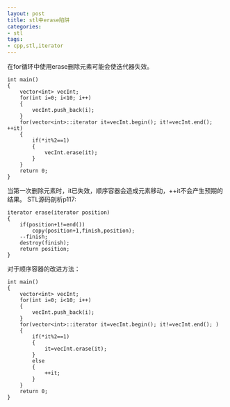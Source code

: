```yaml
---
layout: post
title: stl中erase陷阱
categories:
- stl
tags:
- cpp,stl,iterator
---
```

在for循环中使用erase删除元素可能会使迭代器失效。



	int main()
	{
		vector<int> vecInt;
		for(int i=0; i<10; i++)
		{
			vecInt.push_back(i);
		}
		for(vector<int>::iterator it=vecInt.begin(); it!=vecInt.end(); ++it)
		{
			if(*it%2==1)
			{
				vecInt.erase(it);
			}
		}
		return 0;
	}
当第一次删除元素时，it已失效，顺序容器会造成元素移动，++it不会产生预期的结果。
STL源码剖析p117:

    iterator erase(iterator position)
	{
		if(position+1!=end())
			copy(position+1,finish,position);
		--finish;
		destroy(finish);
		return position;
	}
对于顺序容器的改进方法：



	int main()
	{
		vector<int> vecInt;
		for(int i=0; i<10; i++)
		{
			vecInt.push_back(i);
		}
		for(vector<int>::iterator it=vecInt.begin(); it!=vecInt.end(); )
		{
			if(*it%2==1)
			{
				it=vecInt.erase(it);
			}
			else
			{
				++it;
			}
		}
		return 0;
	}